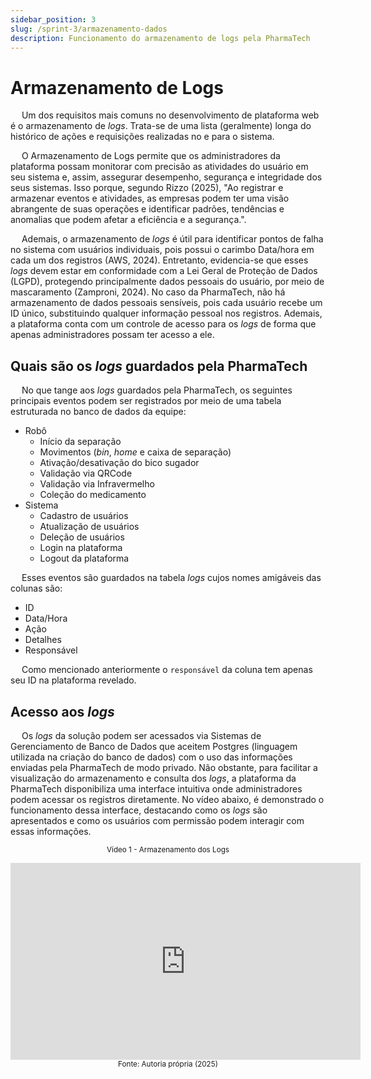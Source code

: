 ```yaml
---
sidebar_position: 3
slug: /sprint-3/armazenamento-dados
description: Funcionamento do armazenamento de logs pela PharmaTech
---
```


# Armazenamento de Logs

&emsp; Um dos requisitos mais comuns no desenvolvimento de plataforma web é o armazenamento de _logs_. Trata-se de uma lista (geralmente) longa do histórico de ações e requisições realizadas no e para o sistema. 

&emsp; O Armazenamento de Logs permite que os administradores da plataforma possam monitorar com precisão as atividades do usuário em seu sistema e, assim, assegurar desempenho, segurança e integridade dos seus sistemas. Isso porque, segundo Rizzo (2025), "Ao registrar e armazenar eventos e atividades, as empresas podem ter uma visão abrangente de suas operações e identificar padrões, tendências e anomalias que podem afetar a eficiência e a segurança.". 


&emsp; Ademais, o armazenamento de _logs_ é útil para identificar pontos de falha no sistema com usuários individuais, pois possui o carimbo Data/hora em cada um dos registros (AWS, 2024). Entretanto, evidencia-se que esses _logs_ devem estar em conformidade com a Lei Geral de Proteção de Dados (LGPD), protegendo principalmente dados pessoais do usuário, por meio de mascaramento (Zamproni, 2024). No caso da PharmaTech, não há armazenamento de dados pessoais sensíveis, pois cada usuário recebe um ID único, substituindo qualquer informação pessoal nos registros. Ademais, a plataforma conta com um controle de acesso para os _logs_ de forma que apenas administradores possam ter acesso a ele.

## Quais são os _logs_ guardados pela PharmaTech

&emsp; No que tange aos _logs_ guardados pela PharmaTech, os seguintes principais eventos podem ser registrados por meio de uma tabela estruturada no banco de dados da equipe:
- Robô
    - Início da separação
    - Movimentos (_bin_, _home_ e caixa de separação)
    - Ativação/desativação do bico sugador
    - Validação via QRCode
    - Validação via Infravermelho
    - Coleção do medicamento
- Sistema
    - Cadastro de usuários
    - Atualização de usuários
    - Deleção de usuários
    - Login na plataforma
    - Logout da plataforma

&emsp; Esses eventos são guardados na tabela _logs_ cujos nomes amigáveis das colunas são:

- ID
- Data/Hora
- Ação
- Detalhes
- Responsável

&emsp; Como mencionado anteriormente o `responsável` da coluna tem apenas seu ID na plataforma revelado.

## Acesso aos _logs_

&emsp; Os _logs_ da solução podem ser acessados via Sistemas de Gerenciamento de Banco de Dados que aceitem Postgres (linguagem utilizada na criação do banco de dados) com o uso das informações enviadas pela PharmaTech de modo privado. Não obstante, para facilitar a visualização do armazenamento e consulta dos _logs_, a plataforma da PharmaTech disponibiliza uma interface intuitiva onde administradores podem acessar os registros diretamente. No vídeo abaixo, é demonstrado o funcionamento dessa interface, destacando como os _logs_ são apresentados e como os usuários com permissão podem interagir com essas informações.

<div align="center" width="100%">

<sup>Vídeo 1 - Armazenamento dos Logs</sup>

<iframe width="560" height="315" src="https://www.youtube.com/embed/Z0TPndBvrDs?si=GCy5Dn5n6a_6bga8" title="YouTube video player" frameborder="0" allow="accelerometer; autoplay; clipboard-write; encrypted-media; gyroscope; picture-in-picture; web-share" referrerpolicy="strict-origin-when-cross-origin" allowfullscreen></iframe>

<br/>
<sub>Fonte: Autoria própria (2025) </sub>

</div>




